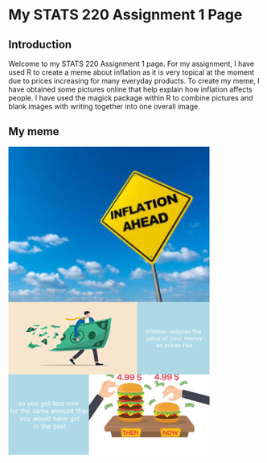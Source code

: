 # My STATS 220 Assignment 1 Page

## Introduction

Welcome to my STATS 220 Assignment 1 page. For my assignment, I have used R to create a meme about inflation as it is very topical at the moment due to prices increasing for many everyday products. To create my meme, I have obtained some pictures online that help explain how inflation affects people. I have used the magick package within R to combine pictures and blank images with writing together into one overall image.

## My meme

![](meme.png)
